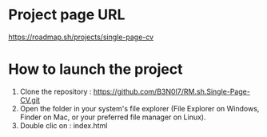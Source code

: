 # Project page URL
https://roadmap.sh/projects/single-page-cv

# How to launch the project
1. Clone the repository : https://github.com/B3N0I7/RM.sh.Single-Page-CV.git
2. Open the folder in your system's file explorer (File Explorer on Windows, Finder on Mac, or your preferred file manager on Linux).
3. Double clic on : index.html
